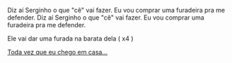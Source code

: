Diz aí Serginho o que "cê" vai fazer.
Eu vou comprar uma furadeira pra me defender.
Diz aí Serginho o que "cê" vai fazer.
Eu vou comprar uma furadeira pra me defender.

Ele vai dar uma furada na barata dela ( x4 )

[Toda vez que eu chego em casa...](barata/baratadavizinha.md)